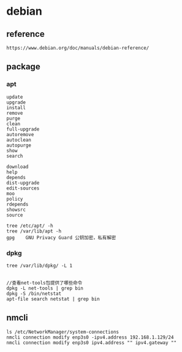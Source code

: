 # debian
## reference
    https://www.debian.org/doc/manuals/debian-reference/
## package
 ### apt
    update
    upgrade
    install
    remove
    purge
    clean
    full-upgrade
    autoremove
    autoclean
    autopurge
    show
    search
    
    download
    help
    depends
    dist-upgrade
    edit-sources
    moo
    policy
    rdepends
    showsrc
    source
    
    tree /etc/apt/ -h
    tree /var/lib/apt -h
    gpg    GNU Privacy Guard 公钥加密，私有解密
    
### dpkg
    tree /var/lib/dpkg/ -L 1
    

    //查看net-tools包提供了哪些命令
    dpkg -L net-tools | grep bin
    dpkg -S /bin/netstat
    apt-file search netstat | grep bin
    
## nmcli
    ls /etc/NetworkManager/system-connections
    nmcli connection modify enp3s0 -ipv4.address 192.168.1.129/24
    nmcli connection modify enp3s0 ipv4.address "" ipv4.gateway ""



    